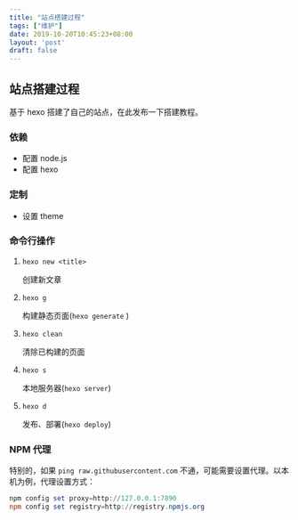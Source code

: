 ```yaml
---
title: "站点搭建过程"
tags: ["维护"]
date: 2019-10-20T10:45:23+08:00
layout: 'post'
draft: false
---
```


## 站点搭建过程

基于 hexo 搭建了自己的站点，在此发布一下搭建教程。
<!--more-->

### 依赖

+ 配置 node.js
+ 配置 hexo


### 定制
+ 设置 theme


### 命令行操作

1. `hexo new <title>`

   创建新文章

2. `hexo g`

   构建静态页面(`hexo generate` )

3. `hexo clean`

   清除已构建的页面

4. `hexo s`

   本地服务器(`hexo server`)

5. `hexo d`

   发布、部署(`hexo deploy`)

### NPM 代理

特别的，如果 `ping raw.githubusercontent.com` 不通，可能需要设置代理。以本机为例，代理设置方式：

```ps1
npm config set proxy=http://127.0.0.1:7890
npm config set registry=http://registry.npmjs.org
```
